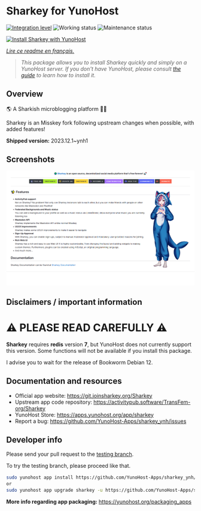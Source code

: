 <!--
N.B.: This README was automatically generated by https://github.com/YunoHost/apps/tree/master/tools/readme_generator
It shall NOT be edited by hand.
-->

# Sharkey for YunoHost

[![Integration level](https://dash.yunohost.org/integration/sharkey.svg)](https://dash.yunohost.org/appci/app/sharkey) ![Working status](https://ci-apps.yunohost.org/ci/badges/sharkey.status.svg) ![Maintenance status](https://ci-apps.yunohost.org/ci/badges/sharkey.maintain.svg)

[![Install Sharkey with YunoHost](https://install-app.yunohost.org/install-with-yunohost.svg)](https://install-app.yunohost.org/?app=sharkey)

*[Lire ce readme en français.](./README_fr.md)*

> *This package allows you to install Sharkey quickly and simply on a YunoHost server.
If you don't have YunoHost, please consult [the guide](https://yunohost.org/#/install) to learn how to install it.*

## Overview

🌎 A Sharkish microblogging platform 🦈🚀 

Sharkey is an Misskey fork following upstream changes when possible, with added features!



**Shipped version:** 2023.12.1~ynh1

## Screenshots

![Screenshot of Sharkey](./doc/screenshots/screenshot-desktop.png)

## Disclaimers / important information

# ⚠️ PLEASE READ CAREFULLY ⚠️

**Sharkey** requires **redis** version **7**, but YunoHost does not currently support this version.
Some functions will not be available if you install this package.

I advise you to wait for the release of Bookworm Debian 12.
## Documentation and resources

* Official app website: <https://git.joinsharkey.org/Sharkey>
* Upstream app code repository: <https://activitypub.software/TransFem-org/Sharkey>
* YunoHost Store: <https://apps.yunohost.org/app/sharkey>
* Report a bug: <https://github.com/YunoHost-Apps/sharkey_ynh/issues>

## Developer info

Please send your pull request to the [testing branch](https://github.com/YunoHost-Apps/sharkey_ynh/tree/testing).

To try the testing branch, please proceed like that.

``` bash
sudo yunohost app install https://github.com/YunoHost-Apps/sharkey_ynh/tree/testing --debug
or
sudo yunohost app upgrade sharkey -u https://github.com/YunoHost-Apps/sharkey_ynh/tree/testing --debug
```

**More info regarding app packaging:** <https://yunohost.org/packaging_apps>
